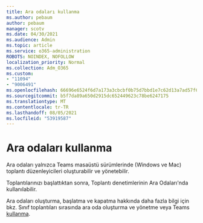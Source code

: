 ```yaml
---
title: Ara odaları kullanma
ms.author: pebaum
author: pebaum
manager: scotv
ms.date: 04/30/2021
ms.audience: Admin
ms.topic: article
ms.service: o365-administration
ROBOTS: NOINDEX, NOFOLLOW
localization_priority: Normal
ms.collection: Adm_O365
ms.custom:
- "11094"
- "9006491"
ms.openlocfilehash: 66696e6524f6d7a173a3cbcbf0b75d7bbd1e7c62d13a7ad57f6c142e81b81c47
ms.sourcegitcommit: b5f7da89a650d2915dc652449623c78be6247175
ms.translationtype: MT
ms.contentlocale: tr-TR
ms.lasthandoff: 08/05/2021
ms.locfileid: "53919587"
---
```

# <a name="use-breakout-rooms"></a>Ara odaları kullanma

Ara odaları yalnızca Teams masaüstü sürümlerinde (Windows ve Mac) toplantı düzenleyicileri oluşturabilir ve yönetebilir. 

Toplantılarınızı başlattıktan sonra, Toplantı denetimlerinin Ara Odaları'nda kullanılabilir.

Ara odaları oluşturma, başlatma ve kapatma hakkında []() daha fazla bilgi için bkz. Sınıf toplantıları sırasında ara oda oluşturma ve yönetme veya Teams [kullanma](https://support.microsoft.com/office/use-breakout-rooms-in-teams-meetings-7de1f48a-da07-466c-a5ab-4ebace28e461).